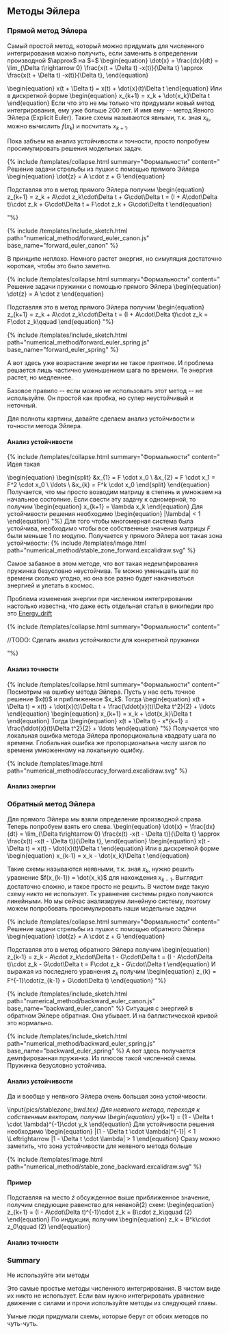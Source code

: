 </div>

## Методы Эйлера

### Прямой метод Эйлера

<div>
Самый простой метод, который можно придумать для численного интегрирования можно получить,
если заменить в определении производной $\approx$ на $=$
\begin{equation}
    \dot{x} = \frac{dx}{dt} = \lim_{\Delta t\rightarrow 0} \frac{x(t + \Delta t) -x(t)}{\Delta t} \approx \frac{x(t + \Delta t) -x(t)}{\Delta t},
\end{equation}

\begin{equation}
x(t + \Delta t) = x(t) + \dot{x}(t)\Delta t
\end{equation}
Или в дискретной форме
\begin{equation}
x_{k+1} = x_k + \dot{x_k}\Delta t
\end{equation}
Если что это не мы только что придумали новый метод интегрирования, ему уже больше 200 лет. И имя ему -- метод Явного Эйлера (Explicit Euler).
Такие схемы называются явными, т.к. зная $x_k$, можно вычислить $f(x_k)$ и посчитать $x_{k+1}$.


Пока забъем на анализ устойчивости и точности, просто попробуем просимулировать решения модельных задач.

{% include /templates/collapse.html summary="Формальности"
content="
Решение задачи стрельбы из пушки с помощью прямого Эйлера
\begin{equation} 
 \dot{z} = A \cdot z + G
\end{equation}

Подставляя это в метод прямого Эйлера получим
\begin{equation}
    z_{k+1} = z_k + A\cdot z_k\cdot\Delta t + G\cdot\Delta t = (I + A\cdot\Delta t)\cdot z_k + G\cdot\Delta t = F\cdot z_k + G\cdot\Delta t
\end{equation}

"%}

{% include /templates/include_sketch.html path="numerical_method/forward_euler_canon.js" base_name="forward_euler_canon" %}

В принципе неплохо. Немного растет энергия, но симуляция достаточно короткая, чтобы это было заметно. 

{% include /templates/collapse.html summary="Формальности"
content="
Решение задачи пружинки с помощью прямого Эйлера
\begin{equation} 
 \dot{z} = A \cdot z
\end{equation}

Подставляя это в метод прямого Эйлера получим
\begin{equation}
    z_{k+1} = z_k + A\cdot z_k\cdot\Delta t = (I + A\cdot\Delta t)\cdot z_k = F\cdot z_k\qquad
\end{equation}
"%}

{% include /templates/include_sketch.html path="numerical_method/forward_euler_spring.js" base_name="forward_euler_spring" %}

А вот здесь уже возрастание энергии не такое приятное. И проблема решается лишь частично уменьшением шага по времени. 
Те энергия растет, но медленнее. 

Базовое правило -- если можно не использовать этот метод -- не используйте. Он простой как пробка, но супер неустойчивый и неточный.

Для полноты картины, давайте сделаем анализ устойчивости и точности метода Эйлера.
</div>

#### Анализ устойчивости

<div>
{% include /templates/collapse.html summary="Формальности"
content="
Идея такая 

\begin{equation}
    \begin{split}
    &x_{1} = F \cdot x_0 \\
    &x_{2} = F \cdot x_1 = F^2 \cdot x_0 \\
    \ldots \\
    &x_{k} = F^k \cdot x_0
    \end{split}
\end{equation}
Получается, что мы просто возводим матрицу в степень и умножаем на начальное состояние.
Если свести эту задачу к одномерной, то получим 
\begin{equation}
    x_{k+1} = \lambda x_k
\end{equation}
Для устойчивости решения необходимо
\begin{equation}
|\lambda| < 1
\end{equation}
"%}
Для того чтобы многомерная система была устойчива, необходимо чтобы все собственные значения матрицы $F$ были меньше 1 по модулю.
Получается у прямого Эйлера вот такая зона устойчивости:
{% include /templates/image.html path="numerical_method/stable_zone_forward.excalidraw.svg" %}

Самое забавное в этом методе, что вот такая недемпфировання пружинка безусловно неустойчива. 
Те можно уменьшать шаг по времени сколько угодно, но она все равно будет накачиваться энергией и улетать в космос.

Проблема изменения энергии при численном интегрировании настолько известна, 
что даже есть отдельная статья в википедии про это [Energy_drift](https://en.wikipedia.org/wiki/Energy_drift)

{% include /templates/collapse.html summary="Формальности"
content="

//TODO: Сделать анализ  устойчивости для конкретной пружинки

"%}

</div>

#### Анализ точности

<div>
{% include /templates/collapse.html summary="Формальности"
content="
Посмотрим на ошибку метода Эйлера. Пусть у нас есть точное решение $x(t)$ и приближенное $x_k$. Тогда
\begin{equation}
x(t + \Delta t) = x(t) + \dot{x}(t)\Delta t + \frac{\ddot{x}(t)\Delta t^2}{2} + \ldots
\end{equation}
\begin{equation}
x_{k+1} = x_k + \dot{x_k}\Delta t
\end{equation}
Тогда
\begin{equation}
x(t + \Delta t) - x*{k+1} = \frac{\ddot{x}(t)\Delta t^2}{2} + \ldots
\end{equation}
"%}
Получается что локальная ошибка метода Эйлера пропорциональна квадрату шага по времени.
Глобальная ошибка же пропорциональна числу шагов по времени умноженному на локальную ошибку.

{% include /templates/image.html path="numerical_method/accuracy_forward.excalidraw.svg" %}


</div>

#### Анализ энергии

<div>

</div>

### Обратный метод Эйлера

<div>
Для прямого Эйлера мы взяли определение производной справа. Теперь попробуем взять его слева.
\begin{equation}
    \dot{x} = \frac{dx}{dt} = \lim_{\Delta t\rightarrow 0} \frac{x(t) -x(t - \Delta t)}{\Delta t} \approx \frac{x(t) -x(t - \Delta t)}{\Delta t},
\end{equation}
\begin{equation}
    x(t - \Delta t) = x(t) - \dot{x}(t)\Delta t
\end{equation}
Или в дискретной форме
\begin{equation}
    x_{k-1} = x_k - \dot{x_k}\Delta t
\end{equation}

Такие схемы называются неявными, т.к. зная $x_k$, нужно решить уравнение $f(x_{k-1}) = \dot{x_k}$ для нахождения $x_{k-1}$.
Выглядит достаточно сложно, и такое просто не решить. В чистом виде такую схему никто не использует. 
Тк уравнение системы редко получаются линейными. Но мы сейчас анализируем линейную систему, 
поэтому можем попробовать просимулировать наши модельные задачи

{% include /templates/collapse.html summary="Формальности"
content="
Решение задачи стрельбы из пушки с помощью обратного Эйлера
\begin{equation} 
 \dot{z} = A \cdot z + G
\end{equation}

Подставляя это в метод обратного Эйлера получим
\begin{equation}
    z_{k-1} = z_k - A\cdot z_k\cdot\Delta t - G\cdot\Delta t = (I - A\cdot\Delta t)\cdot z_k - G\cdot\Delta t = F\cdot z_k - G\cdot\Delta t
\end{equation}
И выражая из последнего уравнения $z_k$ получим
\begin{equation}
    z_{k} = F^{-1}\cdot(z_{k-1} + G\cdot\Delta t)
\end{equation}
"%}

{% include /templates/include_sketch.html path="numerical_method/backward_euler_canon.js" base_name="backward_euler_canon" %}
Ситуация с энергией в обратном Эйлере обратная. Она убывает. И на баллистической кривой это нормально.


{% include /templates/include_sketch.html path="numerical_method/backward_euler_spring.js" base_name="backward_euler_spring" %}
А вот здесь получается демпфированная пружинка. Из плюсов такой численной схемы. Пружинка безусловно устойчива.





#### Анализ устойчивости

<div>
Да и вообще у неявного Эйлера очень большая зона устойчивости. 


\input{pics/stable*zone_bwd.tex}
Для неявного метода, переходя к собственным векторам, получим
\begin{equation}
y*{k+1} = (1 - \Delta t \cdot \lambda)^{-1}\cdot y_k
\end{equation}
Для устойчивости решения необходимо
\begin{equation}
|(1 - \Delta t \cdot \lambda)^{-1}| < 1 \Leftrightarrow |1 - \Delta t \cdot \lambda| > 1
\end{equation}
Сразу можно заметить, что зона устойчивости для неявного метода больше


{% include /templates/image.html path="numerical_method/stable_zone_backward.excalidraw.svg" %}

</div>

#### Пример

<div>


Подставляя на место $\dot{z}$ обсужденное выше приближенное значение, получим следующие равенствo для неявной$(2)$ схем:
\begin{equation}
z\_{k+1} = (I - A\cdot\Delta t)^{-1}\cdot z_k = B\cdot z_k\qquad (2)
\end{equation}
По индукции, получим
\begin{equation}
z_k = B^k\cdot z_0\qquad (2)
\end{equation}

</div>

#### Анализ точности

<div>


</div>

### Summary

<div>

Не используйте эти методы 

Это самые простые методы численного интегрирования. 
В чистом виде их никто не использует.
Если вам нужно интегрировать уравнение движение с силами и прочи используйте методы из следующей главы.

Умные люди придумали схемы, которые берут от обоих методов по чуть-чуть.